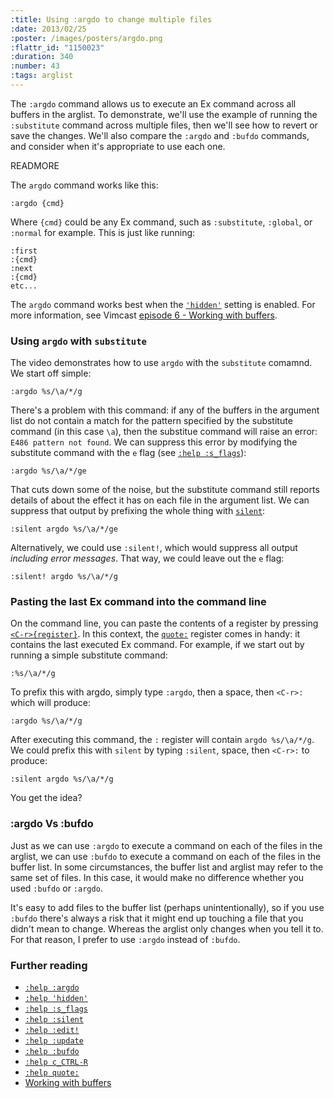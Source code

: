 ```yaml
--- 
:title: Using :argdo to change multiple files
:date: 2013/02/25
:poster: /images/posters/argdo.png
:flattr_id: "1150023"
:duration: 340
:number: 43
:tags: arglist
---
```


The `:argdo` command allows us to execute an Ex command across all buffers in the arglist.  To demonstrate, we'll use the example of running the `:substitute` command across multiple files, then we'll see how to revert or save the changes.  We'll also compare the `:argdo` and `:bufdo` commands, and consider when it's appropriate to use each one.

READMORE


The `argdo` command works like this:

    :argdo {cmd}

Where `{cmd}` could be any Ex command, such as `:substitute`, `:global`, or `:normal` for example. This is just like running:

    :first
    :{cmd}
    :next
    :{cmd}
    etc...

The `argdo` command works best when the [`'hidden'`]['hidden'] setting is enabled. For more information, see Vimcast [episode 6 - Working with buffers][6].

### Using `argdo` with `substitute`

The video demonstrates how to use `argdo` with the `substitute` comamnd. We start off simple:

    :argdo %s/\a/*/g

There's a problem with this command: if any of the buffers in the argument list do not contain a match for the pattern specified by the substitute command (in this case `\a`), then the substitue command will raise an error: `E486 pattern not found`. We can suppress this error by modifying the substitute command with the `e` flag (see [`:help :s_flags`][:s_flags]):

    :argdo %s/\a/*/ge

That cuts down some of the noise, but the substitute command still reports details of about the effect it has on each file in the argument list. We can suppress that output by prefixing the whole thing with [`silent`][:silent]:

    :silent argdo %s/\a/*/ge

Alternatively, we could use `:silent!`, which would suppress all output *including error messages*. That way, we could leave out the `e` flag:

    :silent! argdo %s/\a/*/g

### Pasting the last Ex command into the command line

On the command line, you can paste the contents of a register by pressing [`<C-r>{register}`][c_CTRL-R]. In this context, the [`quote:`][quote:] register comes in handy: it contains the last executed Ex command. For example, if we start out by running a simple substitute command:

    :%s/\a/*/g

To prefix this with argdo, simply type `:argdo`, then a space, then `<C-r>:` which will produce:

    :argdo %s/\a/*/g

After executing this command, the `:` register will contain `argdo %s/\a/*/g`. We could prefix this with `silent` by typing `:silent`, space, then `<C-r>:` to produce:

    :silent argdo %s/\a/*/g

You get the idea?

### :argdo Vs :bufdo

Just as we can use `:argdo` to execute a command on each of the files in the arglist, we can use `:bufdo` to execute a command on each of the files in the buffer list. In some circumstances, the buffer list and arglist may refer to the same set of files. In this case, it would make no difference whether you used `:bufdo` or `:argdo`.

It's easy to add files to the buffer list (perhaps unintentionally), so if you use `:bufdo` there's always a risk that it might end up touching a file that you didn't mean to change. Whereas the arglist only changes when you tell it to. For that reason, I prefer to use `:argdo` instead of `:bufdo`.

### Further reading

* [`:help :argdo`][:argdo]
* [`:help 'hidden'`]['hidden']
* [`:help :s_flags`][:s_flags]
* [`:help :silent`][:silent]
* [`:help :edit!`][:edit!]
* [`:help :update`][:update]
* [`:help :bufdo`][:bufdo]
* [`:help c_CTRL-R`][c_CTRL-R]
* [`:help quote:`][quote:]
* [Working with buffers][6]

[6]: /e/6
[:argdo]: http://vimdoc.sourceforge.net/htmldoc/editing.html#:argdo
['hidden']: http://vimdoc.sourceforge.net/htmldoc/options.html#'hidden'
[:s_flags]: http://vimdoc.sourceforge.net/htmldoc/change.html#:s_flags
[:silent]: http://vimdoc.sourceforge.net/htmldoc/various.html#:silent
[:edit!]: http://vimdoc.sourceforge.net/htmldoc/editing.html#:edit!
[:update]: http://vimdoc.sourceforge.net/htmldoc/editing.html#:update
[:bufdo]: http://vimdoc.sourceforge.net/htmldoc/windows.html#:bufdo
[c_CTRL-R]: http://vimdoc.sourceforge.net/htmldoc/cmdline.html#c_CTRL-R
[quote:]: http://vimdoc.sourceforge.net/htmldoc/change.html#quote:

